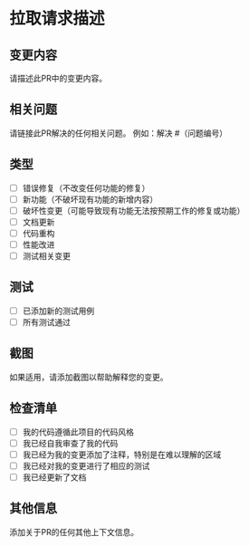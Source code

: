 # 拉取请求描述

## 变更内容
请描述此PR中的变更内容。

## 相关问题
请链接此PR解决的任何相关问题。
例如：解决 #（问题编号）

## 类型
- [ ] 错误修复（不改变任何功能的修复）
- [ ] 新功能（不破坏现有功能的新增内容）
- [ ] 破坏性变更（可能导致现有功能无法按预期工作的修复或功能）
- [ ] 文档更新
- [ ] 代码重构
- [ ] 性能改进
- [ ] 测试相关变更

## 测试
- [ ] 已添加新的测试用例
- [ ] 所有测试通过

## 截图
如果适用，请添加截图以帮助解释您的变更。

## 检查清单
- [ ] 我的代码遵循此项目的代码风格
- [ ] 我已经自我审查了我的代码
- [ ] 我已经为我的变更添加了注释，特别是在难以理解的区域
- [ ] 我已经对我的变更进行了相应的测试
- [ ] 我已经更新了文档

## 其他信息
添加关于PR的任何其他上下文信息。